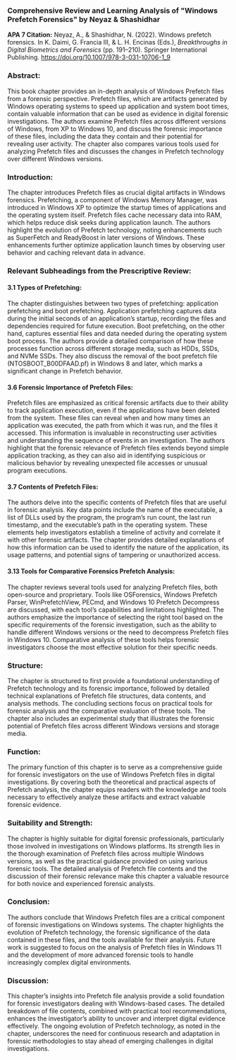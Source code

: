 ### Comprehensive Review and Learning Analysis of "Windows Prefetch Forensics" by Neyaz & Shashidhar

**APA 7 Citation:**
Neyaz, A., & Shashidhar, N. (2022). Windows prefetch forensics. In K. Daimi, G. Francia III, & L. H. Encinas (Eds.), *Breakthroughs in Digital Biometrics and Forensics* (pp. 191–210). Springer International Publishing. https://doi.org/10.1007/978-3-031-10706-1_9

### Abstract:
This book chapter provides an in-depth analysis of Windows Prefetch files from a forensic perspective. Prefetch files, which are artifacts generated by Windows operating systems to speed up application and system boot times, contain valuable information that can be used as evidence in digital forensic investigations. The authors examine Prefetch files across different versions of Windows, from XP to Windows 10, and discuss the forensic importance of these files, including the data they contain and their potential for revealing user activity. The chapter also compares various tools used for analyzing Prefetch files and discusses the changes in Prefetch technology over different Windows versions.

### Introduction:
The chapter introduces Prefetch files as crucial digital artifacts in Windows forensics. Prefetching, a component of Windows Memory Manager, was introduced in Windows XP to optimize the startup times of applications and the operating system itself. Prefetch files cache necessary data into RAM, which helps reduce disk seeks during application launch. The authors highlight the evolution of Prefetch technology, noting enhancements such as SuperFetch and ReadyBoost in later versions of Windows. These enhancements further optimize application launch times by observing user behavior and caching relevant data in advance.

### Relevant Subheadings from the Prescriptive Review:

#### **3.1 Types of Prefetching:**
The chapter distinguishes between two types of prefetching: application prefetching and boot prefetching. Application prefetching captures data during the initial seconds of an application’s startup, recording the files and dependencies required for future execution. Boot prefetching, on the other hand, captures essential files and data needed during the operating system boot process. The authors provide a detailed comparison of how these processes function across different storage media, such as HDDs, SSDs, and NVMe SSDs. They also discuss the removal of the boot prefetch file (NTOSBOOT_B00DFAAD.pf) in Windows 8 and later, which marks a significant change in Prefetch behavior.

#### **3.6 Forensic Importance of Prefetch Files:**
Prefetch files are emphasized as critical forensic artifacts due to their ability to track application execution, even if the applications have been deleted from the system. These files can reveal when and how many times an application was executed, the path from which it was run, and the files it accessed. This information is invaluable in reconstructing user activities and understanding the sequence of events in an investigation. The authors highlight that the forensic relevance of Prefetch files extends beyond simple application tracking, as they can also aid in identifying suspicious or malicious behavior by revealing unexpected file accesses or unusual program executions.

#### **3.7 Contents of Prefetch Files:**
The authors delve into the specific contents of Prefetch files that are useful in forensic analysis. Key data points include the name of the executable, a list of DLLs used by the program, the program’s run count, the last run timestamp, and the executable’s path in the operating system. These elements help investigators establish a timeline of activity and correlate it with other forensic artifacts. The chapter provides detailed explanations of how this information can be used to identify the nature of the application, its usage patterns, and potential signs of tampering or unauthorized access.

#### **3.13 Tools for Comparative Forensics Prefetch Analysis:**
The chapter reviews several tools used for analyzing Prefetch files, both open-source and proprietary. Tools like OSForensics, Windows Prefetch Parser, WinPrefetchView, PECmd, and Windows 10 Prefetch Decompress are discussed, with each tool’s capabilities and limitations highlighted. The authors emphasize the importance of selecting the right tool based on the specific requirements of the forensic investigation, such as the ability to handle different Windows versions or the need to decompress Prefetch files in Windows 10. Comparative analysis of these tools helps forensic investigators choose the most effective solution for their specific needs.

### Structure:
The chapter is structured to first provide a foundational understanding of Prefetch technology and its forensic importance, followed by detailed technical explanations of Prefetch file structures, data contents, and analysis methods. The concluding sections focus on practical tools for forensic analysis and the comparative evaluation of these tools. The chapter also includes an experimental study that illustrates the forensic potential of Prefetch files across different Windows versions and storage media.

### Function:
The primary function of this chapter is to serve as a comprehensive guide for forensic investigators on the use of Windows Prefetch files in digital investigations. By covering both the theoretical and practical aspects of Prefetch analysis, the chapter equips readers with the knowledge and tools necessary to effectively analyze these artifacts and extract valuable forensic evidence.

### Suitability and Strength:
The chapter is highly suitable for digital forensic professionals, particularly those involved in investigations on Windows platforms. Its strength lies in the thorough examination of Prefetch files across multiple Windows versions, as well as the practical guidance provided on using various forensic tools. The detailed analysis of Prefetch file contents and the discussion of their forensic relevance make this chapter a valuable resource for both novice and experienced forensic analysts.

### Conclusion:
The authors conclude that Windows Prefetch files are a critical component of forensic investigations on Windows systems. The chapter highlights the evolution of Prefetch technology, the forensic significance of the data contained in these files, and the tools available for their analysis. Future work is suggested to focus on the analysis of Prefetch files in Windows 11 and the development of more advanced forensic tools to handle increasingly complex digital environments.

### Discussion:
This chapter’s insights into Prefetch file analysis provide a solid foundation for forensic investigators dealing with Windows-based cases. The detailed breakdown of file contents, combined with practical tool recommendations, enhances the investigator’s ability to uncover and interpret digital evidence effectively. The ongoing evolution of Prefetch technology, as noted in the chapter, underscores the need for continuous research and adaptation in forensic methodologies to stay ahead of emerging challenges in digital investigations.
